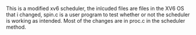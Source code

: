 This is a modified xv6 scheduler, the inlcuded files are files in the 
XV6 OS that i changed, spin.c is a user program to test whether
or not the scheduler is working as intended. Most of the changes
are in proc.c in the scheduler method.
